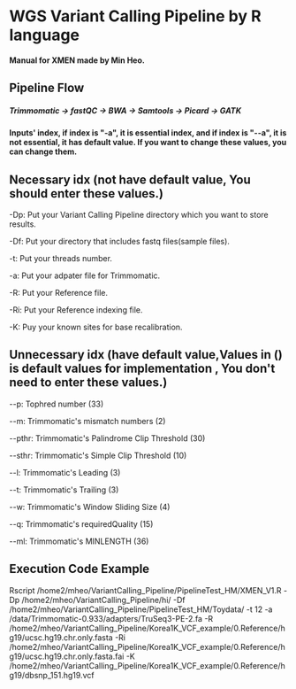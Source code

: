 # WGS Variant Calling Pipeline by R language

#### Manual for XMEN made by Min Heo.

## Pipeline Flow 

##### Trimmomatic -> fastQC -> BWA -> Samtools -> Picard -> GATK

#### Inputs' index, if index is "-a", it is essential index, and if index is "--a", it is not essential, it has default value. If you want to change these values, you can change them.

## Necessary idx (not have default value, You should enter these values.)
-Dp: Put your Variant Calling Pipeline directory which you want to store results.

-Df: Put your directory that includes fastq files(sample files).

-t: Put your threads number.

-a: Put your adpater file for Trimmomatic.

-R: Put your Reference file. 

-Ri: Put your Reference indexing file.

-K: Puy your known sites for base recalibration.

## Unnecessary idx (have default value,Values in () is default values for implementation , You don't need to enter these values.)

--p: Tophred number (33)

--m: Trimmomatic's mismatch numbers (2)

--pthr: Trimmomatic's Palindrome Clip Threshold (30)

--sthr: Trimmomatic's Simple Clip Threshold (10)

--l: Trimmomatic's Leading (3)

--t: Trimmomatic's Trailing (3)

--w: Trimmomatic's Window Sliding Size (4)

--q: Trimmomatic's requiredQuality (15)

--ml: Trimmomatic's MINLENGTH (36)

## Execution Code Example
Rscript /home2/mheo/VariantCalling_Pipeline/PipelineTest_HM/XMEN_V1.R -Dp /home2/mheo/VariantCalling_Pipeline/hi/ -Df /home2/mheo/VariantCalling_Pipeline/PipelineTest_HM/Toydata/ -t 12 -a /data/Trimmomatic-0.933/adapters/TruSeq3-PE-2.fa -R /home2/mheo/VariantCalling_Pipeline/Korea1K_VCF_example/0.Reference/hg19/ucsc.hg19.chr.only.fasta -Ri /home2/mheo/VariantCalling_Pipeline/Korea1K_VCF_example/0.Reference/hg19/ucsc.hg19.chr.only.fasta.fai -K /home2/mheo/VariantCalling_Pipeline/Korea1K_VCF_example/0.Reference/hg19/dbsnp_151.hg19.vcf
